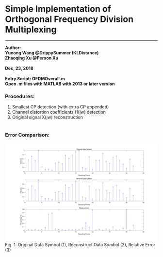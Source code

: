 # Simple Implementation of Orthogonal Frequency Division Multiplexing
****
**Author:<br>**
**Yunong Wang @DrippySummer (KLDistance)<br>**
**Zhaoqing Xu @Person Xu<br><br>**
**Dec, 23, 2018<br><br>**
**Entry Script: OFDMOverall.m<br>**
**Open .m files with MATLAB with 2013 or later version<br>**

### Procedures:<br>
1. Smallest CP detection (with extra CP appended)<br>
2. Channel distortion coefficients H(jw) detection<br>
3. Original signal X(jw) reconstruction
<br><br>

### Error Comparison:<br>
![](https://raw.githubusercontent.com/KLDistance/simple_OFDM/master/Images/Comparison_and_Error.png)
<br>
Fig. 1. Original Data Symbol (1), Reconstruct Data Symbol (2), Relative Error (3)<br>